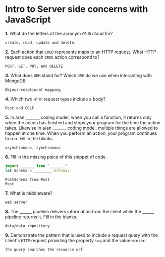 # Intro to Server side concerns with JavaScript

**1.** What do the letters of the acronym `CRUD` stand for?
<!-- enter you answer in the space below -->
```
create, read, update and delete.
```
**2.** Each action that `CRUD` represents maps to an HTTP request. What HTTP request does each `CRUD` action correspond to?
<!-- enter you answer in the space below -->
```
POST, GET, PUT, and DELETE.
```
**3.** What does `ORM` stand for? Which `ORM` do we use when interacting with MongoDB
<!-- enter you answer in the space below -->
```
Object-relational mapping
```
**4.** Which two `HTTP` request types include a body?
<!-- enter you answer in the space below -->
```
Post and CRLF
```
**5.** In a/an _______ coding model, when you call a function, it returns only when the action has finished and stops your program for the time the action takes. Likewise in a/an _______ coding model, multiple things are allowed to happen at one time. When you perform an action, your program continues to run.  Fill in the blanks.
<!-- enter you answer in the space below -->
```
asynchronous, synchronous 
```

**6.** Fill in the missing piece of this snippet of code.
```js
import ______ from "_______"
let Schema = ________.Schema;
```
<!-- enter you answer in the space below -->
```
PostSchema from Post
Post

```
**7.** What is middleware?
<!-- enter you answer in the space below -->
```
web server
```
**8.** The ______ pipeline delivers information from the client while the ______ pipeline returns it. Fill in the blanks. 
<!-- enter you answer in the space below -->
```
data/data repository
```
**9.** 
Demonstrate the pattern that is used to include a request query with the client's `HTTP` request providing the property `tag` and the value `winter`.
<!-- enter you answer in the space below -->
```
the query searches the resource url
```